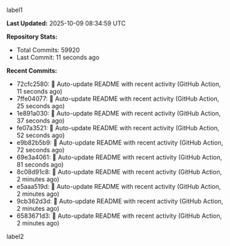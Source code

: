 
label1 
<!-- ACTIVITY_START -->
**Last Updated:** 2025-10-09 08:34:59 UTC

**Repository Stats:**
- Total Commits: 59920
- Last Commit: 11 seconds ago

**Recent Commits:**
- 72cfc2580: 🤖 Auto-update README with recent activity (GitHub Action, 11 seconds ago)
- 7ffe04077: 🤖 Auto-update README with recent activity (GitHub Action, 25 seconds ago)
- 1e891a030: 🤖 Auto-update README with recent activity (GitHub Action, 37 seconds ago)
- fe07a3521: 🤖 Auto-update README with recent activity (GitHub Action, 52 seconds ago)
- e9b82b5b9: 🤖 Auto-update README with recent activity (GitHub Action, 72 seconds ago)
- 69e3a4061: 🤖 Auto-update README with recent activity (GitHub Action, 81 seconds ago)
- 8c08d91c8: 🤖 Auto-update README with recent activity (GitHub Action, 2 minutes ago)
- e5aaa519d: 🤖 Auto-update README with recent activity (GitHub Action, 2 minutes ago)
- 9cb362d3d: 🤖 Auto-update README with recent activity (GitHub Action, 2 minutes ago)
- 6583671d3: 🤖 Auto-update README with recent activity (GitHub Action, 2 minutes ago)
<!-- ACTIVITY_END -->

label2
